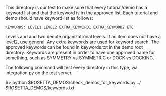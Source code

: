 This directory is our test to make sure that every tutorial/demo has a keyword list and that the keyword is in the approved list.
Each tutorial and demo should have keyword list as follows:

	KEYWORDS: LEVEL1 LEVEL2 EXTRA_KEYWORD1 EXTRA_KEYWORD2 ETC

Levels and and two denote organizational levels.  If an item does not have a level2, use general.  Any extra keywords are used for keyword search.
The approved keywords can be found in keywords.txt in the demo root directory.  Keywords are present in order to have one approved name for something, such as SYMMETRY vs SYMMETRIC or DOCK vs DOCKING.  

The following command will test every directory in this type, via integration.py on the test server.

$> python $ROSETTA_DEMOS/check_demos_for_keywords.py ../ $ROSETTA_DEMOS/keywords.txt
